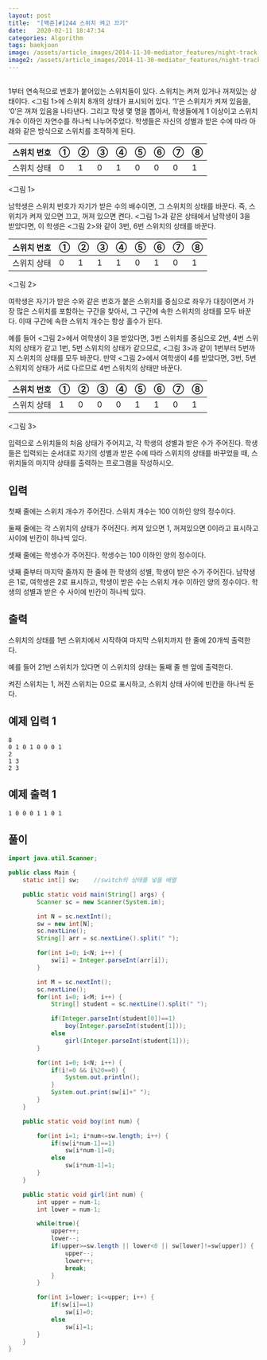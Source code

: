 ```yaml
---
layout: post
title:  "[백준]#1244 스위치 켜고 끄기"
date:   2020-02-11 18:47:34
categories: Algorithm
tags: baekjoon
image: /assets/article_images/2014-11-30-mediator_features/night-track.JPG
image2: /assets/article_images/2014-11-30-mediator_features/night-track-mobile.JPG
---
```


## 

1부터 연속적으로 번호가 붙어있는 스위치들이 있다. 스위치는 켜져 있거나 꺼져있는 상태이다. <그림 1>에 스위치 8개의 상태가 표시되어 있다. ‘1’은 스위치가 켜져 있음을, ‘0’은 꺼져 있음을 나타낸다. 그리고 학생 몇 명을 뽑아서, 학생들에게 1 이상이고 스위치 개수 이하인 자연수를 하나씩 나누어주었다. 학생들은 자신의 성별과 받은 수에 따라 아래와 같은 방식으로 스위치를 조작하게 된다.

|스위치 번호|①|②|③|④|⑤|⑥|⑦|⑧|
|---------|-|-|-|-|-|-|-|-|
|스위치 상태|0|1|0|1|0|0|0|1|

<그림 1>

남학생은 스위치 번호가 자기가 받은 수의 배수이면, 그 스위치의 상태를 바꾼다. 즉, 스위치가 켜져 있으면 끄고, 꺼져 있으면 켠다. <그림 1>과 같은 상태에서 남학생이 3을 받았다면, 이 학생은 <그림 2>와 같이 3번, 6번 스위치의 상태를 바꾼다.

|스위치 번호|①|②|③|④|⑤|⑥|⑦|⑧|
|---------|-|-|-|-|-|-|-|-|
|스위치 상태|0|1|1|1|0|1|0|1|

<그림 2>

여학생은 자기가 받은 수와 같은 번호가 붙은 스위치를 중심으로 좌우가 대칭이면서 가장 많은 스위치를 포함하는 구간을 찾아서, 그 구간에 속한 스위치의 상태를 모두 바꾼다. 이때 구간에 속한 스위치 개수는 항상 홀수가 된다.

예를 들어 <그림 2>에서 여학생이 3을 받았다면, 3번 스위치를 중심으로 2번, 4번 스위치의 상태가 같고 1번, 5번 스위치의 상태가 같으므로, <그림 3>과 같이 1번부터 5번까지 스위치의 상태를 모두 바꾼다. 만약 <그림 2>에서 여학생이 4를 받았다면, 3번, 5번 스위치의 상태가 서로 다르므로 4번 스위치의 상태만 바꾼다.

|스위치 번호|①|②|③|④|⑤|⑥|⑦|⑧|
|---------|-|-|-|-|-|-|-|-|
|스위치 상태|1|0|0|0|1|1|0|1|

<그림 3>

입력으로 스위치들의 처음 상태가 주어지고, 각 학생의 성별과 받은 수가 주어진다. 학생들은 입력되는 순서대로 자기의 성별과 받은 수에 따라 스위치의 상태를 바꾸었을 때, 스위치들의 마지막 상태를 출력하는 프로그램을 작성하시오.

## 입력

첫째 줄에는 스위치 개수가 주어진다. 스위치 개수는 100 이하인 양의 정수이다.

둘째 줄에는 각 스위치의 상태가 주어진다. 켜져 있으면 1, 꺼져있으면 0이라고 표시하고 사이에 빈칸이 하나씩 있다.

셋째 줄에는 학생수가 주어진다. 학생수는 100 이하인 양의 정수이다.

넷째 줄부터 마지막 줄까지 한 줄에 한 학생의 성별, 학생이 받은 수가 주어진다. 남학생은 1로, 여학생은 2로 표시하고, 학생이 받은 수는 스위치 개수 이하인 양의 정수이다. 학생의 성별과 받은 수 사이에 빈칸이 하나씩 있다.

## 출력

스위치의 상태를 1번 스위치에서 시작하여 마지막 스위치까지 한 줄에 20개씩 출력한다.

예를 들어 21번 스위치가 있다면 이 스위치의 상태는 둘째 줄 맨 앞에 출력한다.

켜진 스위치는 1, 꺼진 스위치는 0으로 표시하고, 스위치 상태 사이에 빈칸을 하나씩 둔다.

## 예제 입력 1 

```
8
0 1 0 1 0 0 0 1
2
1 3
2 3
```

## 예제 출력 1 

```
1 0 0 0 1 1 0 1
```

## 풀이

```java
import java.util.Scanner;

public class Main {
    static int[] sw;    //switch의 상태를 넣을 배열

    public static void main(String[] args) {
        Scanner sc = new Scanner(System.in);

        int N = sc.nextInt();
        sw = new int[N];
        sc.nextLine();
        String[] arr = sc.nextLine().split(" ");

        for(int i=0; i<N; i++) {
            sw[i] = Integer.parseInt(arr[i]);
        }

        int M = sc.nextInt();
        sc.nextLine();
        for(int i=0; i<M; i++) {
            String[] student = sc.nextLine().split(" ");

            if(Integer.parseInt(student[0])==1)
                boy(Integer.parseInt(student[1]));
            else
                girl(Integer.parseInt(student[1]));
        }

        for(int i=0; i<N; i++) {
            if(i!=0 && i%20==0) {
                System.out.println();
            }
            System.out.print(sw[i]+" ");
        }
    }

    public static void boy(int num) {

        for(int i=1; i*num<=sw.length; i++) {
            if(sw[i*num-1]==1)
                sw[i*num-1]=0;
            else
                sw[i*num-1]=1;
        }
    }

    public static void girl(int num) {
        int upper = num-1;
        int lower = num-1;

        while(true){
            upper++;
            lower--;
            if(upper>=sw.length || lower<0 || sw[lower]!=sw[upper]) {
                upper--;
                lower++;
                break;
            }
        }

        for(int i=lower; i<=upper; i++) {
            if(sw[i]==1)
                sw[i]=0;
            else
                sw[i]=1;
        }
    }
}
```
